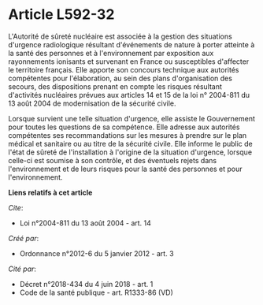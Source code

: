 # Article L592-32

L'Autorité de sûreté nucléaire est associée à la gestion des situations d'urgence radiologique résultant d'événements de
nature à porter atteinte à la santé des personnes et à l'environnement par exposition aux rayonnements ionisants et survenant
en France ou susceptibles d'affecter le territoire français. Elle apporte son concours technique aux autorités compétentes
pour l'élaboration, au sein des plans d'organisation des secours, des dispositions prenant en compte les risques résultant
d'activités nucléaires prévues aux articles 14 et 15 de la loi n° 2004-811 du 13 août 2004 de modernisation de la sécurité
civile. 

Lorsque survient une telle situation d'urgence, elle assiste le Gouvernement pour toutes les questions de sa compétence. Elle
adresse aux autorités compétentes ses recommandations sur les mesures à prendre sur le plan médical et sanitaire ou au titre
de la sécurité civile. Elle informe le public de l'état de sûreté de l'installation à l'origine de la situation d'urgence,
lorsque celle-ci est soumise à son contrôle, et des éventuels rejets dans l'environnement et de leurs risques pour la santé
des personnes et pour l'environnement.

**Liens relatifs à cet article**

_Cite_:

  - Loi n°2004-811 du 13 août 2004 - art. 14

_Créé par_:

  - Ordonnance n°2012-6 du 5 janvier 2012 - art. 3

_Cité par_:

  - Décret n°2018-434 du 4 juin 2018 - art. 1
  - Code de la santé publique - art. R1333-86 (VD)
